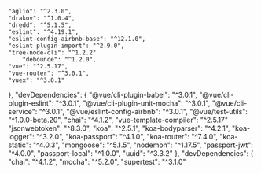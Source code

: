     "aglio": "^2.3.0",
    "drakov": "^1.0.4",
    "dredd": "^5.1.5",
    "eslint": "^4.19.1",
    "eslint-config-airbnb-base": "^12.1.0",
    "eslint-plugin-import": "^2.9.0",
    "tree-node-cli": "^1.2.2"
        "debounce": "^1.2.0",
    "vue": "^2.5.17",
    "vue-router": "^3.0.1",
    "vuex": "^3.0.1"
  },
  "devDependencies": {
    "@vue/cli-plugin-babel": "^3.0.1",
    "@vue/cli-plugin-eslint": "^3.0.1",
    "@vue/cli-plugin-unit-mocha": "^3.0.1",
    "@vue/cli-service": "^3.0.1",
    "@vue/eslint-config-airbnb": "^3.0.1",
    "@vue/test-utils": "^1.0.0-beta.20",
    "chai": "^4.1.2",
    "vue-template-compiler": "^2.5.17"
        "jsonwebtoken": "^8.3.0",
    "koa": "^2.5.1",
    "koa-bodyparser": "^4.2.1",
    "koa-logger": "^3.2.0",
    "koa-passport": "^4.1.0",
    "koa-router": "^7.4.0",
    "koa-static": "^4.0.3",
    "mongoose": "^5.1.5",
    "nodemon": "^1.17.5",
    "passport-jwt": "^4.0.0",
    "passport-local": "^1.0.0",
    "uuid": "^3.3.2"
  },
  "devDependencies": {
    "chai": "^4.1.2",
    "mocha": "^5.2.0",
    "supertest": "^3.1.0"